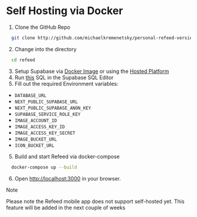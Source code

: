 # Self Hosting via Docker

1. Clone the GitHub Repo

```sh
  git clone http://github.com/michaelkremenetsky/personal-refeed-version refeed
```

2. Change into the directory

```sh
  cd refeed
```

3. Setup Supabase via [Docker Image](https://supabase.com/docs/guides/self-hosting/docker) or using the [Hosted Platform](https://supabase.com/)
4. Run [this](https://github.com/michaelkremenetsky/Refeed/blob/main/setup/SUPABASE.sql) SQL in the Supabase SQL Editor
5. Fill out the required Environment variables:

- `DATABASE_URL`
- `NEXT_PUBLIC_SUPABASE_URL`
- `NEXT_PUBLIC_SUPABASE_ANON_KEY`
- `SUPABASE_SERVICE_ROLE_KEY`
- `IMAGE_ACCOUNT_ID`
- `IMAGE_ACCESS_KEY_ID`
- `IMAGE_ACCESS_KEY_SECRET`
- `IMAGE_BUCKET_URL`
- `ICON_BUCKET_URL`

5. Build and start Refeed via docker-compose

```sh
  docker-compose up --build
```

6. Open [http://localhost:3000](http://localhost:3000) in your browser.


> [!NOTE]  
> Please note the Refeed mobile app does not support self-hosted yet. This feature will be added in the next couple of weeks

